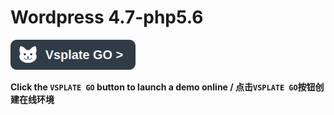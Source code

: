 # Wordpress 4.7-php5.6

<a href="https://www.vsplate.com/?docker-compose=https://github.com/vsplate/dcenvs/wordpress/4.7-php5.6"><img alt="VSPLATE GO" src="https://raw.githubusercontent.com/vsplate/images/master/vsgo_btn.png" width="200px"></a>

**Click the `VSPLATE GO` button to launch a demo online / 点击`VSPLATE GO`按钮创建在线环境**